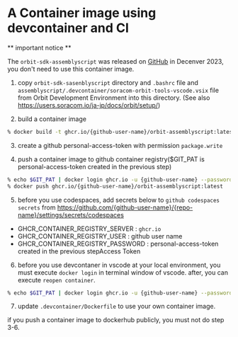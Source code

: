 # A Container image using devcontainer and CI

** important notice **

The `orbit-sdk-assemblyscript` was released on [GitHub](https://github.com/soracom/orbit-sdk-assemblyscript/) in Decenver 2023, you don't need to use this container image.


1. copy `orbit-sdk-sasenblyscript` directory and `.bashrc` file and `assemblyscript/.devcontainer/soracom-orbit-tools-vscode.vsix` file from Orbit Development Environment into this directory. (See also https://users.soracom.io/ja-jp/docs/orbit/setup/)

2. build a container image

```bash
% docker build -t ghcr.io/{github-user-name}/orbit-assemblyscript:latest ./
```

3. create a github personal-access-token with permission `package.write`

4. push a container image to github container registry($GIT_PAT is personal-access-token created in the previous step)

```bash
% echo $GIT_PAT | docker login ghcr.io -u {github-user-name} --password-stdin
% docker push ghcr.io/{github-user-name}/orbit-assemblyscript:latest
```

5. before you use codespaces, add secrets below to `github codespaces secrets` from https://github.com/{github-user-name}/{repo-name}/settings/secrets/codespaces
  - GHCR_CONTAINER_REGISTRY_SERVER : `ghcr.io`
  - GHCR_CONTAINER_REGISTRY_USER : github user name
  - GHCR_CONTAINER_REGISTRY_PASSWORD : personal-access-token created in the previous stepAccess Token

6. before you use devcontaner in vscode at your local environment, you must execute `docker login` in terminal window of vscode. after, you can execute `reopen container`.

```bash
% echo $GIT_PAT | docker login ghcr.io -u {github-user-name} --password-stdin
```

7. update `.devcontainer/Dockerfile` to use your own container image.

if you push a container image to dockerhub publicly, you must not do step 3-6.
